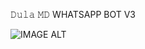 𝙳𝚞𝚕𝚊 𝙼𝙳 WHATSAPP BOT V3


![IMAGE ALT](https://github.com/dula9x/NEW-BOT-V3/blob/547ca9934229c558ab63626a3a017d3429494147/20250704_180935.png)
